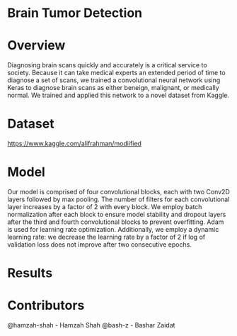 # Brain Tumor Detection

# Overview
Diagnosing brain scans quickly and accurately is a critical service to society. Because it can take medical experts an extended period of time to diagnose a set of scans, we trained a convolutional neural network using Keras to diagnose brain scans as either beneign, malignant, or medically normal. We trained and applied this network to a novel dataset from Kaggle.

# Dataset
https://www.kaggle.com/alifrahman/modiified

# Model
Our model is comprised of four convolutional blocks, each with two Conv2D layers followed by max pooling. The number of filters for each convolutional layer increases by a factor of 2 with every block. We employ batch normalization after each block to ensure model stability and dropout layers after the third and fourth convolutional blocks to prevent overfitting. Adam is used for learning rate optimization. Additionally, we employ a dynamic learning rate: we decrease the learning rate by a factor of 2 if log of validation loss does not improve after two consecutive epochs.

# Results


# Contributors
@hamzah-shah - Hamzah Shah
@bash-z - Bashar Zaidat
